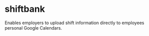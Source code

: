 # shiftbank
Enables employers to upload shift information directly to employees personal Google Calendars. 
